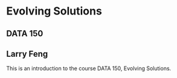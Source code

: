 # Evolving Solutions

## DATA 150 

## Larry Feng

This is an introduction to the course DATA 150, Evolving Solutions.

